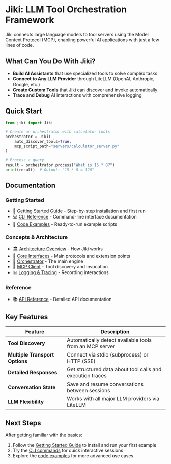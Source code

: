 # Jiki: LLM Tool Orchestration Framework

Jiki connects large language models to tool servers using the Model Context Protocol (MCP), enabling powerful AI applications with just a few lines of code.

## What Can You Do With Jiki?

- **Build AI Assistants** that use specialized tools to solve complex tasks
- **Connect to Any LLM Provider** through LiteLLM (OpenAI, Anthropic, Google, etc.)
- **Create Custom Tools** that Jiki can discover and invoke automatically
- **Trace and Debug** AI interactions with comprehensive logging

## Quick Start

```python
from jiki import Jiki

# Create an orchestrator with calculator tools
orchestrator = Jiki(
    auto_discover_tools=True,
    mcp_script_path="servers/calculator_server.py"
)

# Process a query
result = orchestrator.process("What is 15 * 8?")
print(result)  # Output: "15 * 8 = 120"
```

## Documentation

### Getting Started
- 🚀 [Getting Started Guide](getting_started.md) - Step-by-step installation and first run
- 💻 [CLI Reference](cli_reference.md) - Command-line interface documentation
- 📝 [Code Examples](code_examples.md) - Ready-to-run example scripts

### Concepts & Architecture
- 🏛️ [Architecture Overview](architecture_overview.md) - How Jiki works
- 🧩 [Core Interfaces](core_interfaces.md) - Main protocols and extension points
- 🔧 [Orchestrator](orchestrator_interfaces.md) - The main engine
- 🤝 [MCP Client](mcp_client.md) - Tool discovery and invocation
- 📊 [Logging & Tracing](logging.md) - Recording interactions

### Reference
- 📚 [API Reference](reference.md) - Detailed API documentation

## Key Features

| Feature | Description |
|---------|-------------|
| **Tool Discovery** | Automatically detect available tools from an MCP server |
| **Multiple Transport Options** | Connect via stdio (subprocess) or HTTP (SSE) |
| **Detailed Responses** | Get structured data about tool calls and execution traces |
| **Conversation State** | Save and resume conversations between sessions |
| **LLM Flexibility** | Works with all major LLM providers via LiteLLM |

## Next Steps

After getting familiar with the basics:

1. Follow the [Getting Started Guide](getting_started.md) to install and run your first example
2. Try the [CLI commands](cli_reference.md) for quick interactive sessions
3. Explore the [code examples](code_examples.md) for more advanced use cases 